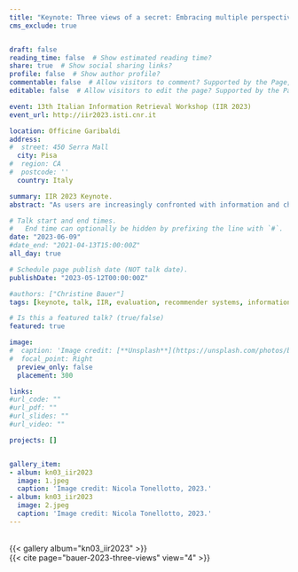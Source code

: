 ```yaml
---
title: "Keynote: Three views of a secret: Embracing multiple perspectives in the evaluation of information retrieval and recommender systems"
cms_exclude: true


draft: false
reading_time: false  # Show estimated reading time?
share: true  # Show social sharing links?
profile: false  # Show author profile?
commentable: false  # Allow visitors to comment? Supported by the Page, Post, and Docs content types.
editable: false  # Allow visitors to edit the page? Supported by the Page, Post, and Docs content types.

event: 13th Italian Information Retrieval Workshop (IIR 2023)
event_url: http://iir2023.isti.cnr.it

location: Officine Garibaldi
address:
#  street: 450 Serra Mall
  city: Pisa
#  region: CA
#  postcode: ''
  country: Italy

summary: IIR 2023 Keynote.
abstract: "As users are increasingly confronted with information and choice overload, we need the ‘right’ information, at the ‘right’ time, in the ‘right’ place, in the ‘right’ way, to the ‘right’ person. Information retrieval and recommender systems are effective means to address this goal. When optimizing and evaluating such systems, we often disregard that a ‘typical’ user is not the only stakeholder interested in a well-functioning system. Beyond ignoring the needs of specific stakeholders, this eventually leads to a malfunctioning system for anyone. In this talk, I will demonstrate that we need to consider the demands of the various stakeholders and provide insights into how we can embrace those needs when evaluating our systems."

# Talk start and end times.
#   End time can optionally be hidden by prefixing the line with `#`.
date: "2023-06-09"
#date_end: "2021-04-13T15:00:00Z"
all_day: true

# Schedule page publish date (NOT talk date).
publishDate: "2023-05-12T00:00:00Z"

#authors: ["Christine Bauer"]
tags: [keynote, talk, IIR, evaluation, recommender systems, information retrieval, multimethods, multi-stakeholder]

# Is this a featured talk? (true/false)
featured: true

image:
#  caption: 'Image credit: [**Unsplash**](https://unsplash.com/photos/bzdhc5b3Bxs)'
#  focal_point: Right
  preview_only: false
  placement: 300

links:
#url_code: ""
#url_pdf: ""
#url_slides: ""
#url_video: ""

projects: []


gallery_item:
- album: kn03_iir2023
  image: 1.jpeg
  caption: 'Image credit: Nicola Tonellotto, 2023.'
- album: kn03_iir2023
  image: 2.jpeg
  caption: 'Image credit: Nicola Tonellotto, 2023.'
---
```


<br>
{{< gallery album="kn03_iir2023" >}}


<br>
{{< cite  page="bauer-2023-three-views" view="4" >}}